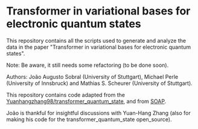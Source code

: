 # Transformer in variational bases for electronic quantum states

This repository contains all the scripts used to generate and analyze the data in the paper "Transformer in variational bases for electronic quantum states". 

Note: Be aware, it still needs some refactoring (to be done soon).


Authors: João Augusto Sobral (University of Stuttgart), Michael Perle (University of Innsbruck) and Mathias S. Scheurer (University of Stuttgart).


This repository contains code adapted from the [Yuanhangzhang98/transformer_quantum_state](https://github.com/yuanhangzhang98/transformer_quantum_state), and 
from [SOAP](https://github.com/nikhilvyas/SOAP).

João is thankful for insightful discussions with Yuan-Hang Zhang (also for making his code for the transformer_quantum_state open_source).

